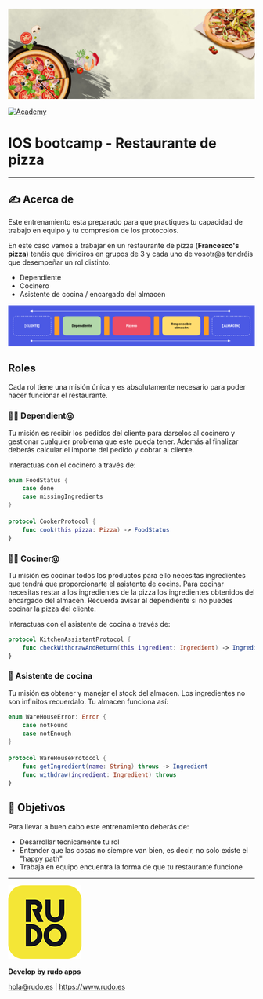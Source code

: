 ![Diagrama](README/banner.jpg)

[![Academy](https://img.shields.io/badge/android-bootcamp-orange?style=flat-square)](https://img.shields.io/badge/android-bootcamp-orange?style=flat-square)

# IOS bootcamp - Restaurante de pizza
---
## ✍️ Acerca de

Este entrenamiento esta preparado para que practiques tu capacidad de trabajo en equipo y tu compresión
de los protocolos.

En este caso vamos a trabajar en un restaurante de pizza (**Francesco's pizza**) tenéis que dividiros en grupos de 3 y cada uno
de vosotr@s tendréis que desempeñar un rol distinto.

- Dependiente
- Cocinero
- Asistente de cocina / encargado del almacen

![Diagrama](README/diagrama.png)

## Roles
Cada rol tiene una misión única y es absolutamente necesario para poder hacer funcionar el restaurante. 

### 🧑‍💼 Dependient@
Tu misión es recibir los pedidos del cliente para darselos al cocinero y gestionar cualquier problema que este pueda tener.
Además al finalizar deberás calcular el importe del pedido y cobrar al cliente.

Interactuas con el cocinero a través de:

```swift
enum FoodStatus {
    case done
    case missingIngredients
}

protocol CookerProtocol {
    func cook(this pizza: Pizza) -> FoodStatus
}
```

### 🧑‍🍳‍ Cociner@
Tu misión es cocinar todos los productos para ello necesitas ingredientes que tendrá que proporcionarte el asistente de cocins.
Para cocinar necesitas restar a los ingredientes de la pizza los ingredientes obtenidos del encargado del almacen. Recuerda avisar al dependiente si no puedes cocinar la pizza del cliente.

Interactuas con el asistente de cocina a través de:

```swift
protocol KitchenAssistantProtocol {
    func checkWithdrawAndReturn(this ingredient: Ingredient) -> Ingredient?
}
```

### 👷 Asistente de cocina
Tu misión es obtener y manejar el stock del almacen. Los ingredientes no son infinitos recuerdalo. Tu almacen funciona así:

```swift
enum WareHouseError: Error {
    case notFound
    case notEnough
}

protocol WareHouseProtocol {
    func getIngredient(name: String) throws -> Ingredient
    func withdraw(ingredient: Ingredient) throws
}
```

## 🎯 Objetivos
Para llevar a buen cabo este entrenamiento deberás de:
- Desarrollar tecnicamente tu rol
- Entender que las cosas no siempre van bien, es decir, no solo existe el "happy path"
- Trabaja en equipo encuentra la forma de que tu restaurante funcione

---
![Rudo](README/rudo.png)

**Develop by rudo apps**

hola@rudo.es | https://www.rudo.es
